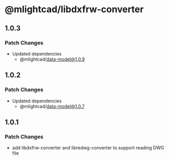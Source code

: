 # @mlightcad/libdxfrw-converter

## 1.0.3

### Patch Changes

- Updated dependencies
  - @mlightcad/data-model@1.0.9

## 1.0.2

### Patch Changes

- Updated dependencies
  - @mlightcad/data-model@1.0.7

## 1.0.1

### Patch Changes

- add libdxfrw-converter and libredwg-converter to support reading DWG file
